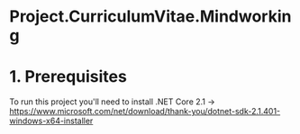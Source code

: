 # Project.CurriculumVitae.Mindworking
# 1. Prerequisites
To run this project you'll need to install .NET Core 2.1 -> https://www.microsoft.com/net/download/thank-you/dotnet-sdk-2.1.401-windows-x64-installer
